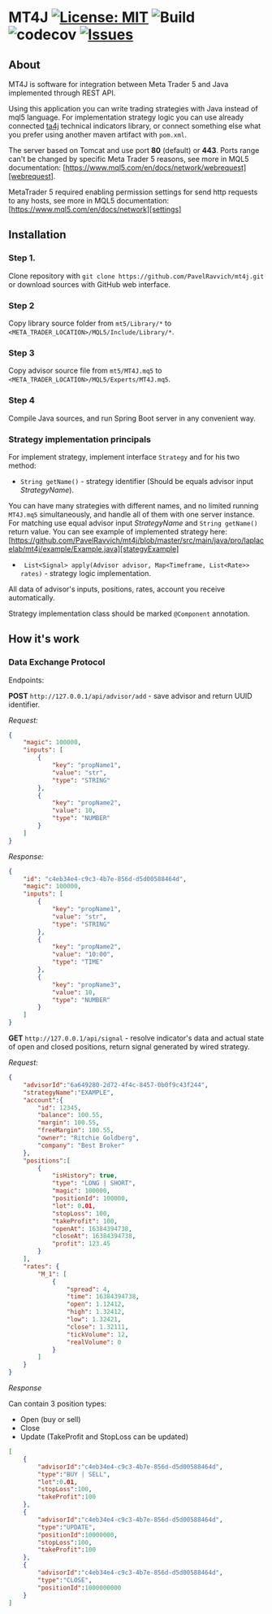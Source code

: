 # MT4J [![License: MIT](https://img.shields.io/badge/License-MIT%202.0-0298c3.svg)](https://opensource.org/licenses/MIT) ![Build](https://github.com/triodjangopiter/bridge/workflows/Build/badge.svg) ![codecov](https://codecov.io/gh/triodjangopiter/bridge/branch/master/graph/badge.svg?token=Y3IRTX7LPW)  [![Issues](https://img.shields.io/github/issues/triodjangopiter/mt4j)](https://opensource.org/licenses/MIT)

## About

MT4J is software for integration between Meta Trader 5 and Java implemented through REST API.

Using this application you can write trading strategies with Java instead of mql5 language. For implementation strategy logic you can 
use already connected [ta4j] technical indicators library, or connect something else what you prefer using another maven artifact with `pom.xml`.

The server based on Tomcat and use port **80** (default) or **443**. Ports range can't be changed by specific Meta Trader 5 reasons, see more in MQL5 documentation: [https://www.mql5.com/en/docs/network/webrequest][webrequest].

MetaTrader 5 required enabling permission settings for send http requests to any hosts, see more in MQL5 documentation: [https://www.mql5.com/en/docs/network][settings]

## Installation
### Step 1. 
Clone repository with `git clone https://github.com/PavelRavvich/mt4j.git` or download sources with GitHub web interface.
### Step 2
Copy library source folder from `mt5/Library/*` to `<META_TRADER_LOCATION>/MQL5/Include/Library/*`.

### Step 3
Copy advisor source file from `mt5/MT4J.mq5` to `<META_TRADER_LOCATION>/MQL5/Experts/MT4J.mq5`. 

### Step 4
Compile Java sources, and run Spring Boot server in any convenient way.

### Strategy implementation principals

For implement strategy, implement interface `Strategy` and for his two method:
* `String getName()` - strategy identifier (Should be equals advisor input *StrategyName*). 

You can have many strategies with different names, and no limited running `MT4J.mq5` simultaneously, and handle all of them with one server instance. For matching use equal advisor input *StrategyName* and `String getName()` return value.
You can see example of implemented strategy here: [https://github.com/PavelRavvich/mt4j/blob/master/src/main/java/pro/laplacelab/mt4j/example/Example.java][stategyExample]

* ` List<Signal> apply(Advisor advisor, Map<Timeframe, List<Rate>> rates)` - strategy logic implementation. 

All data of advisor's inputs, positions, rates, account you receive automatically. 

Strategy implementation class should be marked `@Component` annotation.

## How it's work
### Data Exchange Protocol

Endpoints:

**POST** `http://127.0.0.1/api/advisor/add` - save advisor and return UUID identifier.

_Request:_
```json
{
    "magic": 100000,
    "inputs": [
        {
            "key": "propName1",
            "value": "str",
            "type": "STRING"
        },
        {
            "key": "propName2",
            "value": 10,
            "type": "NUMBER"
        }
    ]
}
```

_Response:_
```json
{
    "id": "c4eb34e4-c9c3-4b7e-856d-d5d00588464d",
    "magic": 100000,
    "inputs": [
        {
            "key": "propName1",
            "value": "str",
            "type": "STRING"
        },
        {
            "key": "propName2",
            "value": "10:00",
            "type": "TIME"
        },
        {
            "key": "propName3",
            "value": 10,
            "type": "NUMBER"
        }
    ]
}
```


**GET** `http://127.0.0.1/api/signal` - resolve indicator's data and actual state of open and closed positions, return signal generated by wired strategy.

_Request:_
```json
{
    "advisorId":"6a649280-2d72-4f4c-8457-0b0f9c43f244",
    "strategyName":"EXAMPLE",
    "account":{
        "id": 12345,
        "balance": 100.55,
        "margin": 100.55,
        "freeMargin": 100.55,
        "owner": "Ritchie Goldberg",
        "company": "Best Broker"
    },
    "positions":[
        {
            "isHistory": true,
            "type": "LONG | SHORT",
            "magic": 100000,
            "positionId": 100000,
            "lot": 0.01,
            "stopLoss": 100,
            "takeProfit": 100,
            "openAt": 16384394738,
            "closeAt": 16384394738,
            "profit": 123.45
        }
    ],
    "rates": {
        "M_1": [
            {
                "spread": 4,
                "time": 16384394738,
                "open": 1.12412,
                "high": 1.32412,
                "low": 1.32421,
                "close": 1.32111,
                "tickVolume": 12,
                "realVolume": 0
            }
        ]
    }
}
```


_Response_ 

Can contain 3 position types:
  * Open (buy or sell)
  * Close
  * Update (TakeProfit and StopLoss can be updated)
    
```json
[
    {
        "advisorId":"c4eb34e4-c9c3-4b7e-856d-d5d00588464d",
        "type":"BUY | SELL",
        "lot":0.01,
        "stopLoss":100,
        "takeProfit":100
    },
    {
        "advisorId":"c4eb34e4-c9c3-4b7e-856d-d5d00588464d",
        "type":"UPDATE",
        "positionId":10000000,
        "stopLoss":100,
        "takeProfit":100
    },
    {
        "advisorId":"c4eb34e4-c9c3-4b7e-856d-d5d00588464d",
        "type":"CLOSE",
        "positionId":1000000000
    }
]
```
    


[webrequest]: https://www.mql5.com/en/docs/network/webrequest
[settings]:https://www.mql5.com/en/docs/network
[ta4j]:https://github.com/ta4j
[stategyExample]: https://github.com/triodjangopiter/mt4j/blob/master/src/main/java/pro/laplacelab/mt4j/example/Example.java